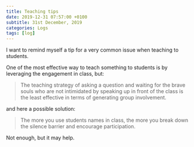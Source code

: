 ```yaml
---
title: Teaching tips
date: 2019-12-31 07:57:00 +0100
subtitle: 31st December, 2019
categories: Logs
tags: [log]
---
```


I want to remind myself a tip for a very common issue when teaching to students.

One of the most effective way to teach something to students is by leveraging the engagement in class, but:

> The teaching strategy of asking a question and waiting for the brave souls who are not intimidated by speaking up in front of the class is the least effective in terms of generating group involvement.

and here a possible solution:

> The more you use students names in class, the more you break down the silence barrier and encourage participation.

Not enough, but it may help.